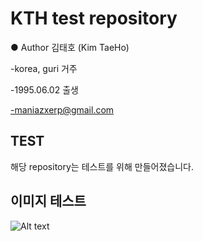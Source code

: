 # KTH test repository 
● Author 김태호 (Kim TaeHo)

 -korea, guri 거주
 
 -1995.06.02 출생
 
 -maniazxerp@gmail.com
## TEST
해당 repository는 테스트를 위해 만들어졌습니다. 
## 이미지 테스트
![Alt text](kimth95/TEST/image.png)
